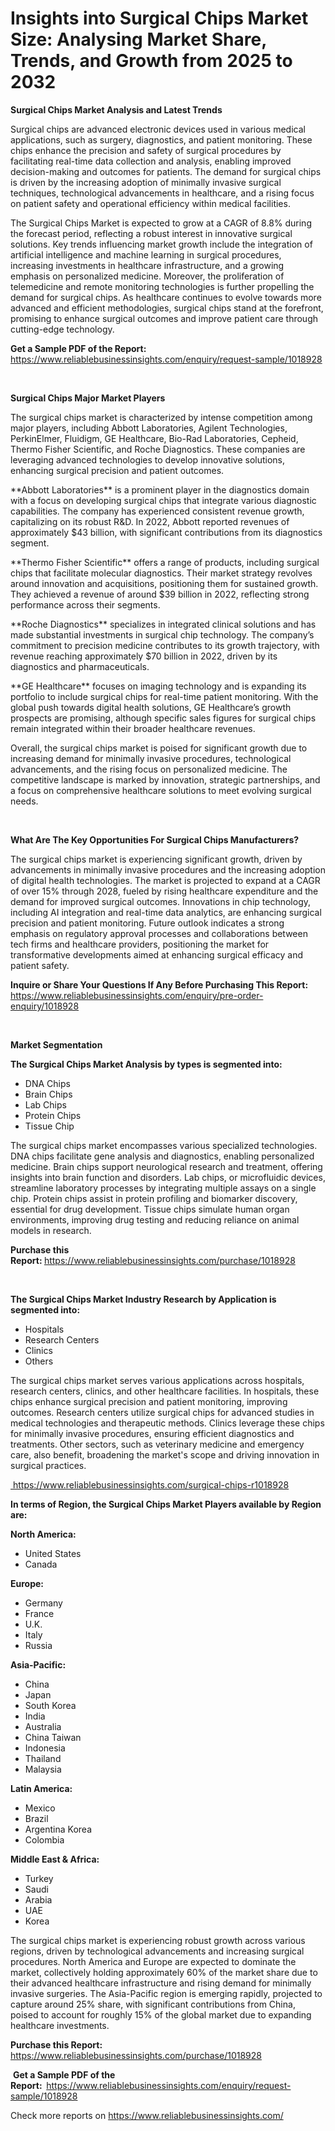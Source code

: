 <p><h1>Insights into Surgical Chips Market Size: Analysing Market Share, Trends, and Growth from 2025 to 2032</h1></p><p><strong>Surgical Chips Market Analysis and Latest Trends</strong></p>
<p><p>Surgical chips are advanced electronic devices used in various medical applications, such as surgery, diagnostics, and patient monitoring. These chips enhance the precision and safety of surgical procedures by facilitating real-time data collection and analysis, enabling improved decision-making and outcomes for patients. The demand for surgical chips is driven by the increasing adoption of minimally invasive surgical techniques, technological advancements in healthcare, and a rising focus on patient safety and operational efficiency within medical facilities.</p><p>The Surgical Chips Market is expected to grow at a CAGR of 8.8% during the forecast period, reflecting a robust interest in innovative surgical solutions. Key trends influencing market growth include the integration of artificial intelligence and machine learning in surgical procedures, increasing investments in healthcare infrastructure, and a growing emphasis on personalized medicine. Moreover, the proliferation of telemedicine and remote monitoring technologies is further propelling the demand for surgical chips. As healthcare continues to evolve towards more advanced and efficient methodologies, surgical chips stand at the forefront, promising to enhance surgical outcomes and improve patient care through cutting-edge technology.</p></p>
<p><strong>Get a Sample PDF of the Report:&nbsp;</strong> <a href="https://www.reliablebusinessinsights.com/enquiry/request-sample/1018928?utm_campaign=2215&utm_medium=2&utm_source=Github&utm_content=ia&utm_term=03032025&utm_id=surgical-chips">https://www.reliablebusinessinsights.com/enquiry/request-sample/1018928</a></p>
<p>&nbsp;</p>
<p><strong>Surgical Chips Major Market Players</strong></p>
<p><p>The surgical chips market is characterized by intense competition among major players, including Abbott Laboratories, Agilent Technologies, PerkinElmer, Fluidigm, GE Healthcare, Bio-Rad Laboratories, Cepheid, Thermo Fisher Scientific, and Roche Diagnostics. These companies are leveraging advanced technologies to develop innovative solutions, enhancing surgical precision and patient outcomes.</p><p>**Abbott Laboratories** is a prominent player in the diagnostics domain with a focus on developing surgical chips that integrate various diagnostic capabilities. The company has experienced consistent revenue growth, capitalizing on its robust R&D. In 2022, Abbott reported revenues of approximately $43 billion, with significant contributions from its diagnostics segment.</p><p>**Thermo Fisher Scientific** offers a range of products, including surgical chips that facilitate molecular diagnostics. Their market strategy revolves around innovation and acquisitions, positioning them for sustained growth. They achieved a revenue of around $39 billion in 2022, reflecting strong performance across their segments.</p><p>**Roche Diagnostics** specializes in integrated clinical solutions and has made substantial investments in surgical chip technology. The company’s commitment to precision medicine contributes to its growth trajectory, with revenue reaching approximately $70 billion in 2022, driven by its diagnostics and pharmaceuticals.</p><p>**GE Healthcare** focuses on imaging technology and is expanding its portfolio to include surgical chips for real-time patient monitoring. With the global push towards digital health solutions, GE Healthcare’s growth prospects are promising, although specific sales figures for surgical chips remain integrated within their broader healthcare revenues.</p><p>Overall, the surgical chips market is poised for significant growth due to increasing demand for minimally invasive procedures, technological advancements, and the rising focus on personalized medicine. The competitive landscape is marked by innovation, strategic partnerships, and a focus on comprehensive healthcare solutions to meet evolving surgical needs.</p></p>
<p>&nbsp;</p>
<p><strong>What Are The Key Opportunities For Surgical Chips Manufacturers?</strong></p>
<p><p>The surgical chips market is experiencing significant growth, driven by advancements in minimally invasive procedures and the increasing adoption of digital health technologies. The market is projected to expand at a CAGR of over 15% through 2028, fueled by rising healthcare expenditure and the demand for improved surgical outcomes. Innovations in chip technology, including AI integration and real-time data analytics, are enhancing surgical precision and patient monitoring. Future outlook indicates a strong emphasis on regulatory approval processes and collaborations between tech firms and healthcare providers, positioning the market for transformative developments aimed at enhancing surgical efficacy and patient safety.</p></p>
<p><strong>Inquire or Share Your Questions If Any Before Purchasing This Report:</strong> <a href="https://www.reliablebusinessinsights.com/enquiry/pre-order-enquiry/1018928?utm_campaign=2215&utm_medium=2&utm_source=Github&utm_content=ia&utm_term=03032025&utm_id=surgical-chips">https://www.reliablebusinessinsights.com/enquiry/pre-order-enquiry/1018928</a></p>
<p>&nbsp;</p>
<p><strong>Market Segmentation</strong></p>
<p><strong>The Surgical Chips Market Analysis by types is segmented into:</strong></p>
<p><ul><li>DNA Chips</li><li>Brain Chips</li><li>Lab Chips</li><li>Protein Chips</li><li>Tissue Chip</li></ul></p>
<p><p>The surgical chips market encompasses various specialized technologies. DNA chips facilitate gene analysis and diagnostics, enabling personalized medicine. Brain chips support neurological research and treatment, offering insights into brain function and disorders. Lab chips, or microfluidic devices, streamline laboratory processes by integrating multiple assays on a single chip. Protein chips assist in protein profiling and biomarker discovery, essential for drug development. Tissue chips simulate human organ environments, improving drug testing and reducing reliance on animal models in research.</p></p>
<p><strong>Purchase this Report:&nbsp;</strong><a href="https://www.reliablebusinessinsights.com/purchase/1018928?utm_campaign=2215&utm_medium=2&utm_source=Github&utm_content=ia&utm_term=03032025&utm_id=surgical-chips">https://www.reliablebusinessinsights.com/purchase/1018928</a></p>
<p>&nbsp;</p>
<p><strong>The Surgical Chips Market Industry Research by Application is segmented into:</strong></p>
<p><ul><li>Hospitals</li><li>Research Centers</li><li>Clinics</li><li>Others</li></ul></p>
<p><p>The surgical chips market serves various applications across hospitals, research centers, clinics, and other healthcare facilities. In hospitals, these chips enhance surgical precision and patient monitoring, improving outcomes. Research centers utilize surgical chips for advanced studies in medical technologies and therapeutic methods. Clinics leverage these chips for minimally invasive procedures, ensuring efficient diagnostics and treatments. Other sectors, such as veterinary medicine and emergency care, also benefit, broadening the market's scope and driving innovation in surgical practices.</p></p>
<p><a href="https://www.reliablebusinessinsights.com/surgical-chips-r1018928?utm_campaign=2215&utm_medium=2&utm_source=Github&utm_content=ia&utm_term=03032025&utm_id=surgical-chips">&nbsp;https://www.reliablebusinessinsights.com/surgical-chips-r1018928</a></p>
<p><strong>In terms of Region, the Surgical Chips Market Players available by Region are:</strong></p>
<p>
    <p> <strong> North America: </strong>
        <ul>
            <li>United States</li>
            <li>Canada</li>
        </ul>
        </p> 
    <p> <strong> Europe: </strong>
        <ul>
            <li>Germany</li>
            <li>France</li>
            <li>U.K.</li>
            <li>Italy</li>
            <li>Russia</li>
        </ul>
        </p> 
    <p> <strong> Asia-Pacific: </strong>
        <ul>
            <li>China</li>
            <li>Japan</li>
            <li>South Korea</li>
            <li>India</li>
            <li>Australia</li>
            <li>China Taiwan</li>
            <li>Indonesia</li>
            <li>Thailand</li>
            <li>Malaysia</li>
        </ul>
        </p> 
    <p> <strong> Latin America: </strong>
        <ul>
            <li>Mexico</li>
            <li>Brazil</li>
            <li>Argentina Korea</li>
            <li>Colombia</li>
        </ul>
        </p> 
    <p> <strong> Middle East & Africa: </strong>
        <ul>
            <li>Turkey</li>
            <li>Saudi</li>
            <li>Arabia</li>
            <li>UAE</li>
            <li>Korea</li>
        </ul>
    </p>
    </p>
<p><p>The surgical chips market is experiencing robust growth across various regions, driven by technological advancements and increasing surgical procedures. North America and Europe are expected to dominate the market, collectively holding approximately 60% of the market share due to their advanced healthcare infrastructure and rising demand for minimally invasive surgeries. The Asia-Pacific region is emerging rapidly, projected to capture around 25% share, with significant contributions from China, poised to account for roughly 15% of the global market due to expanding healthcare investments.</p></p>
<p><strong>Purchase this Report: </strong><a href="https://www.reliablebusinessinsights.com/purchase/1018928?utm_campaign=2215&utm_medium=2&utm_source=Github&utm_content=ia&utm_term=03032025&utm_id=surgical-chips">https://www.reliablebusinessinsights.com/purchase/1018928</a></p>
<p>&nbsp;<strong>Get a Sample PDF of the Report:&nbsp;&nbsp;</strong><a href="https://www.reliablebusinessinsights.com/enquiry/request-sample/1018928?utm_campaign=2215&utm_medium=2&utm_source=Github&utm_content=ia&utm_term=03032025&utm_id=surgical-chips">https://www.reliablebusinessinsights.com/enquiry/request-sample/1018928</a></p>
<p><strong></strong></p>
<p>Check more reports on <a href="https://www.reliablebusinessinsights.com/?utm_campaign=2215&utm_medium=2&utm_source=Github&utm_content=ia&utm_term=03032025&utm_id=surgical-chips">https://www.reliablebusinessinsights.com/</a></p>